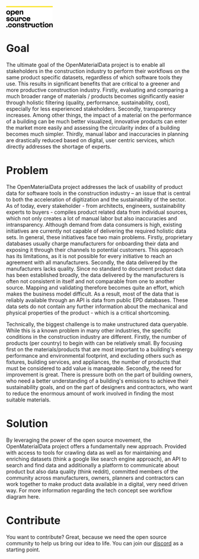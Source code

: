 
<img src="/opensource_construction_logo.svg" width="25%" align="top" alt="logo">

# Goal
The ultimate goal of the OpenMaterialData project is to enable all stakeholders in the construction industry to perform their workflows on the same product specific datasets, regardless of which software tools they use. 
This results in significant benefits that are critical to a greener and more productive construction industry. Firstly, evaluating and comparing a much broader range of materials / products becomes significantly easier through holistic filtering (quality, performance, sustainability, cost), especially for less experienced stakeholders. Secondly, transparency increases. Among other things, the impact of a material on the performance of a building can be much better visualized, innovative products can enter the market more easily and assessing the circularity index of a building becomes much simpler. Thirdly, manual labor and inaccuracies in planning are drastically reduced based on digital, user centric services, which directly addresses the shortage of experts.

# Problem
The OpenMaterialData project addresses the lack of usability of product data for software tools in the construction industry – an issue that is central to both the acceleration of digitization and the sustainability of the sector. As of today, every stakeholder - from architects, engineers, sustainability experts to buyers - compiles product related data from individual sources, which not only creates a lot of manual labor but also inaccuracies and intransparency. 
Although demand from data consumers is high, existing initiatives are currently not capable of delivering the required holistic data sets. In general, these initiatives face two main problems. Firstly, proprietary databases usually charge manufacturers for onboarding their data and exposing it through their channels to potential customers. This approach has its limitations, as it is not possible for every initiative to reach an agreement with all manufacturers. Secondly, the data delivered by the manufacturers lacks quality. Since no standard to document product data has been established broadly, the data delivered by the manufacturers is often not consistent in itself and not comparable from one to another source. Mapping and validating therefore becomes quite an effort, which makes the business model difficult. As a result, most of the data that is reliably available through an API is data from public EPD databases. These data sets do not contain any further information about the mechanical and physical properties of the product - which is a critical shortcoming.

Technically, the biggest challenge is to make unstructured data queryable. While this is a known problem in many other industries, the specific conditions in the construction industry are different. Firstly, the number of products (per country) to begin with can be relatively small. By focusing first on the materials/products that are most important to a building's energy performance and environmental footprint, and excluding others such as fixtures, building services, and appliances, the number of products that must be considered to add value is manageable. Secondly, the need for improvement is great. There is pressure both on the part of building owners, who need a better understanding of a building's emissions to achieve their sustainability goals, and on the part of designers and contractors, who want to reduce the enormous amount of work involved in finding the most suitable materials. 

# Solution
By leveraging the power of the open source movement, the OpenMaterialData project offers a fundamentally new approach. Provided with access to tools for crawling data as well as for maintaining and enriching datasets (think a google like search engine approach), an API to search and find data and additionally a platform to communicate about product but also data quality (think reddit), committed members of the community across manufacturers, owners, planners and contractors can work together to make product data available in a digital, very need driven way. For more information regarding the tech concept see workflow diagram here.

# Contribute

You want to contribute? Great, because we need the open source community to help us bring our idea to life. You can join our [discord](https://discord.gg/x3hRa2QT) as a starting point.  
